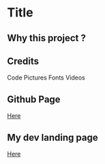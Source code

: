 # Title 

## Why this project ? 

## Credits 

Code
Pictures 
Fonts
Videos

## Github Page 

[Here]()

## My dev landing page

[Here](https://massartval.github.io/)

